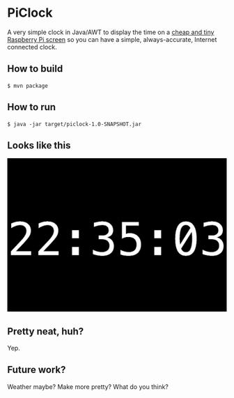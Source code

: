 # PiClock

A very simple clock in Java/AWT to display the time on a <a href="https://www.adafruit.com/products/2315">cheap and tiny Raspberry Pi screen</a> so you can have a simple, always-accurate, Internet connected clock.

## How to build

```
$ mvn package
```

## How to run

```
$ java -jar target/piclock-1.0-SNAPSHOT.jar
```

## Looks like this

![screenshot](https://raw.githubusercontent.com/nanaze/PiClock/static/clock.png)

## Pretty neat, huh?

Yep.

## Future work?

Weather maybe? Make more pretty? What do you think?
